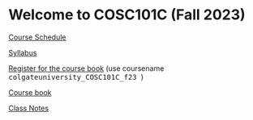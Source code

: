 # Welcome to COSC101C (Fall 2023)
[Course Schedule](https://docs.google.com/spreadsheets/d/1O3lwU_rmq9TuArA9GS2vJA6fOThvFut3ptSCcFLDleM/edit?usp=share_link)

[Syllabus](files/f23_101C_syllabus.pdf)

[Register for the course book](https://runestone.academy/runestone/default/user/register) (use coursename <tt> colgateuniversity\_COSC101C\_f23 </tt>)

[Course book](https://runestone.academy/ns/books/published/colgateuniversity_COSC101C_f23/frontmatter-1.html)

[Class Notes](notes)